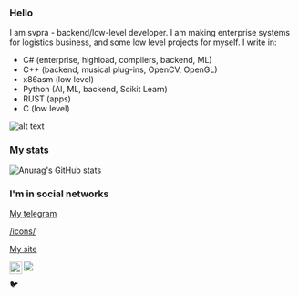 ### Hello

I am svpra - backend/low-level developer. I am making enterprise systems 
for logistics business, and some low level projects for myself. I write in:
- C# (enterprise, highload, compilers, backend, ML)
- C++ (backend, musical plug-ins, OpenCV, OpenGL)
- x86asm (low level)
- Python (AI, ML, backend, Scikit Learn)
- RUST (apps)
- C (low level)

![alt text](https://avatars.mds.yandex.net/get-zen-logos/223306/pub_5f6770998433a623dae6b6b6_5f6771724c07ce06042e4998/xxh)

### My stats

![Anurag's GitHub stats](https://github-readme-stats.vercel.app/api?username=svpra&theme=dark&count_private=true&show_icons=true)

### I'm in social networks

[My telegram](https://t.me/svprax)

[/icons/](https://instagram.com/qiapc)

[My site](https://svpra.ml)

<a href="https://twitter.com/svpraprog">
  <img align="left" alt="svpra | Twitter" width="22px" src="https://raw.githubusercontent.com/peterthehan/peterthehan/master/assets/twitter.svg" />
</a>


![](https://komarev.com/ghpvc/?username=svpra&color=brightgreen)

🐦
